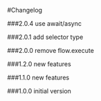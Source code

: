 #Changelog

###2.0.4
use await/async

###2.0.1
add selector type

###2.0.0
remove flow.execute

###1.2.0
new features

###1.1.0
new features

###1.0.0
initial version
